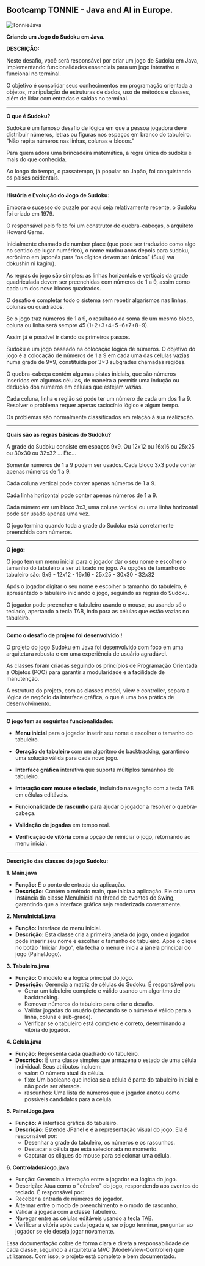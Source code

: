 ## Bootcamp TONNIE - Java and AI in Europe.

![TonnieJava](https://github.com/user-attachments/assets/7c213a67-451f-4fde-88ba-a48f690e2452)


**Criando um Jogo do Sudoku em Java.**


**DESCRIÇÃO:**

Neste desafio, você será responsável por criar um jogo de Sudoku em Java, implementando funcionalidades essenciais para um jogo interativo e funcional no terminal.

O objetivo é consolidar seus conhecimentos em programação orientada a objetos, manipulação de estruturas de dados, uso de métodos e classes, além de lidar com entradas e saídas no terminal.

---

**O que é Sudoku?**

Sudoku é um famoso desafio de lógica em que a pessoa jogadora deve distribuir números, letras ou figuras nos espaços em branco do tabuleiro. “Não repita números nas linhas, colunas e blocos.” 

Para quem adora uma brincadeira matemática, a regra única do sudoku é mais do que conhecida.

Ao longo do tempo, o passatempo, já popular no Japão, foi conquistando os países ocidentais. 

---


**História e Evolução do Jogo de Sudoku:**

Embora o sucesso do puzzle por aqui seja relativamente recente, o Sudoku foi criado em 1979. 

O responsável pelo feito foi um construtor de quebra-cabeças, o arquiteto Howard Garns.

Inicialmente chamado de number place (que pode ser traduzido como algo no sentido de lugar numérico), o nome mudou anos depois para sudoku, acrônimo em japonês para “os dígitos devem ser únicos” (Suuji wa dokushin ni kagiru).


As regras do jogo são simples: as linhas horizontais e verticais da grade quadriculada devem ser preenchidas com números de 1 a 9, assim como cada um dos nove blocos quadrados.

O desafio é completar todo o sistema sem repetir algarismos nas linhas, colunas ou quadrados.



Se o jogo traz números de 1 a 9, o resultado da soma de um mesmo bloco, coluna ou linha será sempre 45 (1+2+3+4+5+6+7+8+9). 


Assim já é possível ir dando os primeiros passos.


Sudoku é um jogo baseado na colocação lógica de números. O objetivo do jogo é a colocação de números de 1 a 9 em cada uma das células vazias numa grade de 9×9, constituída por 3×3 subgrades chamadas regiões.

O quebra-cabeça contém algumas pistas iniciais, que são números inseridos em algumas células, de maneira a permitir uma indução ou dedução dos números em células que estejam vazias. 

Cada coluna, linha e região só pode ter um número de cada um dos 1 a 9. Resolver o problema requer apenas raciocínio lógico e algum tempo. 

Os problemas são normalmente classificados em relação à sua realização.

---

**Quais são as regras básicas do Sudoku?**

A grade do Sudoku consiste em espaços 9x9. Ou 12x12 ou 16x16 ou 25x25 ou 30x30 ou 32x32 ... Etc...

Somente números de 1 a 9 podem ser usados.
Cada bloco 3x3 pode conter apenas números de 1 a 9.

Cada coluna vertical pode conter apenas números de 1 a 9.

Cada linha horizontal pode conter apenas números de 1 a 9.

Cada número em um bloco 3x3, uma coluna vertical ou uma linha horizontal pode ser usado apenas uma vez.

O jogo termina quando toda a grade do Sudoku está corretamente preenchida com números.

---

**O jogo:**

O jogo tem um menu inicial para o jogador dar o seu nome e escolher o tamanho do tabuleiro a ser utilizado no jogo.
As opções de tamanho do tabuleiro são:
9x9 - 12x12 - 16x16 - 25x25 - 30x30 - 32x32


Após o jogador digitar o seu nome e escolher o tamanho do tabuleiro, é apresentado o tabuleiro iniciando o jogo, seguindo as regras do Sudoku.

O jogador pode preencher o tabuleiro usando o mouse, ou usando só  o teclado,
apertando a tecla TAB, indo para as células que estão vazias no tabuleiro.

---

**Como o desafio de projeto foi desenvolvido:**!

O projeto do jogo Sudoku em Java foi desenvolvido com foco em uma arquitetura robusta e em uma experiência de usuário agradável. 

As classes foram criadas seguindo os princípios de Programação Orientada a Objetos (POO) para garantir a modularidade e a facilidade de manutenção.


A estrutura do projeto, com as classes model, view e controller, separa a lógica de negócio da interface gráfica, o que é uma boa prática de desenvolvimento.


---

**O jogo tem as seguintes funcionalidades:**


 - **Menu inicial** para o jogador inserir seu nome e escolher o tamanho do tabuleiro.

 - **Geração de tabuleiro** com um algoritmo de backtracking, garantindo uma solução válida para cada novo jogo.

 -  **Interface gráfica** interativa que suporta múltiplos tamanhos de tabuleiro.

 -  **Interação com mouse e teclado**, incluindo navegação com a tecla TAB em células editáveis.

 -  **Funcionalidade de rascunho** para ajudar o jogador a resolver o quebra-cabeça.

 -  **Validação de jogadas** em tempo real.

 -  **Verificação de vitória** com a opção de reiniciar o jogo, retornando ao menu inicial.


---

**Descrição das classes do jogo Sudoku:**


**1. Main.java**
 - **Função:** É o ponto de entrada da aplicação.
 - **Descrição:** Contém o método main, que inicia a aplicação. Ele cria uma instância da classe MenuInicial na thread de eventos do Swing, garantindo que a interface gráfica seja renderizada corretamente.


**2. MenuInicial.java**
  - **Função:** Interface do menu inicial.
  - **Descrição:** Esta classe cria a primeira janela do jogo, onde o jogador pode inserir seu nome e escolher o tamanho do tabuleiro. Após o clique no botão "Iniciar Jogo", ela fecha o menu e inicia a janela principal do jogo (PainelJogo).


**3. Tabuleiro.java**
 - **Função:** O modelo e a lógica principal do jogo.
 - **Descrição:** Gerencia a matriz de células do Sudoku. É responsável por:
   - Gerar um tabuleiro completo e válido usando um algoritmo de backtracking.
   - Remover números do tabuleiro para criar o desafio.
   - Validar jogadas do usuário (checando se o número é válido para a linha, coluna e sub-grade).
   -  Verificar se o tabuleiro está completo e correto, determinando a vitória do jogador.


**4. Celula.java**
 - **Função:** Representa cada quadrado do tabuleiro.
 - **Descrição:** É uma classe simples que armazena o estado de uma célula individual. Seus atributos incluem:
   - valor: O número atual da célula.
   - fixo: Um booleano que indica se a célula é parte do tabuleiro inicial e não pode ser alterada.
   -  rascunhos: Uma lista de números que o jogador anotou como possíveis candidatos para a célula.


**5. PainelJogo.java**
 - **Função:** A interface gráfica do tabuleiro.
 - **Descrição:** Estende JPanel e é a representação visual do jogo. Ela é responsável por:
   -  Desenhar a grade do tabuleiro, os números e os rascunhos.
   -  Destacar a célula que está selecionada no momento.
   - Capturar os cliques do mouse para selecionar uma célula.


**6. ControladorJogo.java**
 - Função: Gerencia a interação entre o jogador e a lógica do jogo.
 -  Descrição: Atua como o "cérebro" do jogo, respondendo aos eventos do teclado. É responsável por:
   -  Receber a entrada de números do jogador.
   -  Alternar entre o modo de preenchimento e o modo de rascunho.
   -  Validar a jogada com a classe Tabuleiro.
   -  Navegar entre as células editáveis usando a tecla TAB.
   -  Verificar a vitória após cada jogada e, se o jogo terminar, perguntar ao jogador se ele deseja jogar novamente.


Essa documentação cobre de forma clara e direta a responsabilidade de cada classe, seguindo a arquitetura MVC (Model-View-Controller) que utilizamos. Com isso, o projeto está completo e bem documentado.










